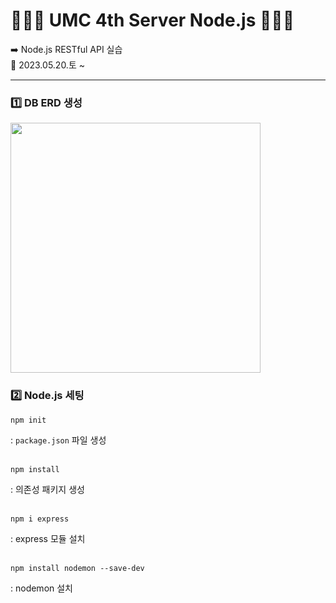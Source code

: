 # 👩🏻‍💻 UMC 4th Server Node.js 👩🏻‍💻
➡️ Node.js RESTful API 실습  
📅 2023.05.20.토 ~  
  
---
  
### 1️⃣ DB ERD 생성
<img width="400px" src="https://github.com/jung0115/umc-nodejs-api/assets/76805879/9cd3bfd0-39cf-4355-b875-ab4eab5361a0" />
  
### 2️⃣ Node.js 세팅
```
npm init
```
: `package.json` 파일 생성  
<br />
```
npm install
```
: 의존성 패키지 생성  
<br />
```
npm i express
```
: express 모듈 설치  
<br />
```
npm install nodemon --save-dev
```
: nodemon 설치  
<br />